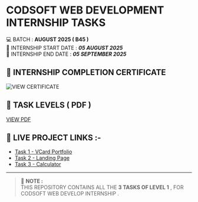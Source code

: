 # CODSOFT WEB DEVELOPMENT INTERNSHIP TASKS  


💻 BATCH : **AUGUST 2025 ( B45 )**  
📅 INTERNSHIP START DATE : ***05 AUGUST 2025***  
📅 INTERNSHIP END DATE : ***05 SEPTEMBER 2025***


## 📸 INTERNSHIP COMPLETION CERTIFICATE
![VIEW CERTIFICATE](assets/certificate.jpg)


## 📄 TASK LEVELS ( PDF )
[VIEW PDF](https://drive.google.com/file/d/1lFuM9S83TO85kGVywErYpCISmf_kW3Q9/view?usp=drive_link)


## 🚀 LIVE PROJECT LINKS :-
- [Task 1 - VCard Portfolio](https://urr-kuldeep2.netlify.app/)
- [Task 2 - Landing Page](https://codsofttask2landingpage.netlify.app/)
- [Task 3 - Calculator](https://codsofttask3calculator.netlify.app/)

---

> 📝 **NOTE :**  
> THIS REPOSITORY CONTAINS ALL THE **3 TASKS OF LEVEL 1**  , FOR CODSOFT WEB DEVELOP INTERNSHIP .

